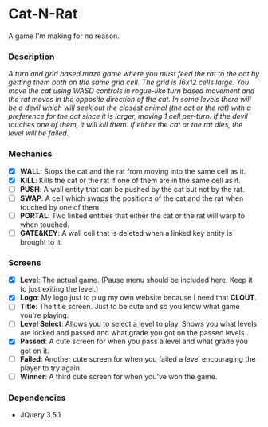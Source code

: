 # Cat-N-Rat
A game I'm making for no reason.

### Description
*A turn and grid based maze game where you must feed the rat to the cat by getting them both on the same grid cell. The grid is 16x12 cells large. You move the cat using WASD controls in rogue-like turn based movement and the rat moves in the opposite direction of the cat. In some levels there will be a devil which will seek out the closest animal (the cat or the rat) with a preference for the cat since it is larger, moving 1 cell per-turn. If the devil touches one of them, it will kill them. If either the cat or the rat dies, the level will be failed.*

### Mechanics
* [X] __WALL__: Stops the cat and the rat from moving into the same cell as it.
* [X] __KILL__: Kills the cat or the rat if one of them are in the same cell as it.
* [ ] __PUSH__: A wall entity that can be pushed by the cat but not by the rat.
* [ ] __SWAP__: A cell which swaps the positions of the cat and the rat when touched by one of them.
* [ ] __PORTAL__: Two linked entities that either the cat or the rat will warp to when touched.
* [ ] __GATE&KEY__: A wall cell that is deleted when a linked key entity is brought to it.

### Screens
* [X] __Level__: The actual game. (Pause menu should be included here. Keep it to just exiting the level.)
* [X] __Logo__: My logo just to plug my own website because I need that __CLOUT__.
* [ ] __Title__: The title screen. Just to be cute and so you know what game you're playing.
* [ ] __Level Select__: Allows you to select a level to play. Shows you what levels are locked and passed and what grade you got on the passed levels.
* [X] __Passed__: A cute screen for when you pass a level and what grade you got on it.
* [ ] __Failed__: Another cute screen for when you failed a level encouraging the player to try again.
* [ ] __Winner__: A third cute screen for when you've won the game.

### Dependencies
* JQuery 3.5.1
